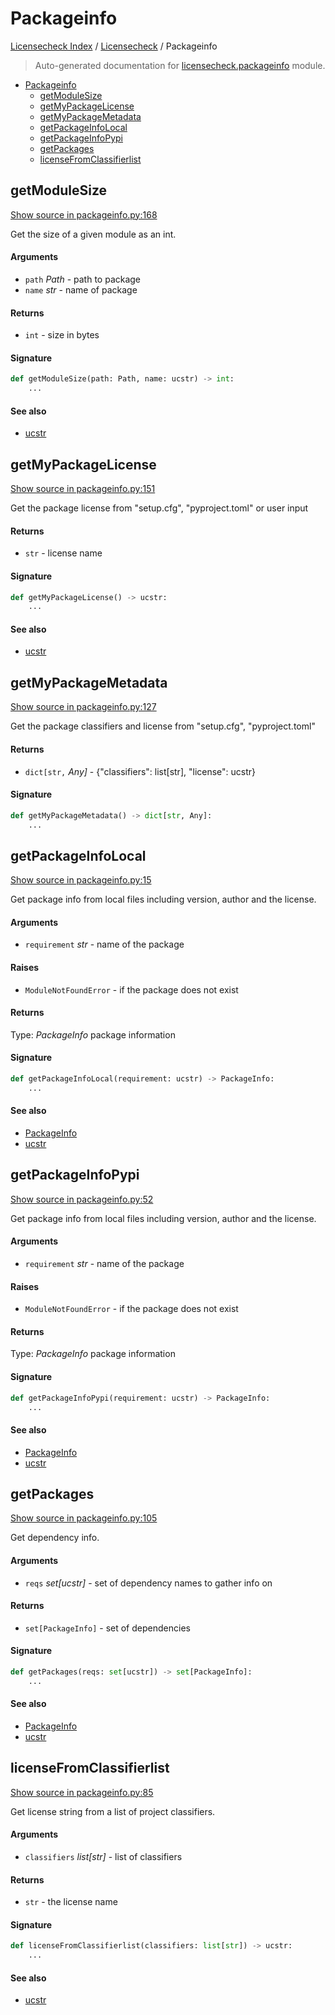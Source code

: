 # Packageinfo

[Licensecheck Index](../README.md#licensecheck-index) /
[Licensecheck](./index.md#licensecheck) /
Packageinfo

> Auto-generated documentation for [licensecheck.packageinfo](../../../licensecheck/packageinfo.py) module.

- [Packageinfo](#packageinfo)
  - [getModuleSize](#getmodulesize)
  - [getMyPackageLicense](#getmypackagelicense)
  - [getMyPackageMetadata](#getmypackagemetadata)
  - [getPackageInfoLocal](#getpackageinfolocal)
  - [getPackageInfoPypi](#getpackageinfopypi)
  - [getPackages](#getpackages)
  - [licenseFromClassifierlist](#licensefromclassifierlist)

## getModuleSize

[Show source in packageinfo.py:168](../../../licensecheck/packageinfo.py#L168)

Get the size of a given module as an int.

#### Arguments

- `path` *Path* - path to package
- `name` *str* - name of package

#### Returns

- `int` - size in bytes

#### Signature

```python
def getModuleSize(path: Path, name: ucstr) -> int:
    ...
```

#### See also

- [ucstr](./types.md#ucstr)



## getMyPackageLicense

[Show source in packageinfo.py:151](../../../licensecheck/packageinfo.py#L151)

Get the package license from "setup.cfg", "pyproject.toml" or user input

#### Returns

- `str` - license name

#### Signature

```python
def getMyPackageLicense() -> ucstr:
    ...
```

#### See also

- [ucstr](./types.md#ucstr)



## getMyPackageMetadata

[Show source in packageinfo.py:127](../../../licensecheck/packageinfo.py#L127)

Get the package classifiers and license from "setup.cfg", "pyproject.toml"

#### Returns

- `dict[str,` *Any]* - {"classifiers": list[str], "license": ucstr}

#### Signature

```python
def getMyPackageMetadata() -> dict[str, Any]:
    ...
```



## getPackageInfoLocal

[Show source in packageinfo.py:15](../../../licensecheck/packageinfo.py#L15)

Get package info from local files including version, author
and	the license.

#### Arguments

- `requirement` *str* - name of the package

#### Raises

- `ModuleNotFoundError` -  if the package does not exist

#### Returns

Type: *PackageInfo*
package information

#### Signature

```python
def getPackageInfoLocal(requirement: ucstr) -> PackageInfo:
    ...
```

#### See also

- [PackageInfo](./types.md#packageinfo)
- [ucstr](./types.md#ucstr)



## getPackageInfoPypi

[Show source in packageinfo.py:52](../../../licensecheck/packageinfo.py#L52)

Get package info from local files including version, author
and	the license.

#### Arguments

- `requirement` *str* - name of the package

#### Raises

- `ModuleNotFoundError` -  if the package does not exist

#### Returns

Type: *PackageInfo*
package information

#### Signature

```python
def getPackageInfoPypi(requirement: ucstr) -> PackageInfo:
    ...
```

#### See also

- [PackageInfo](./types.md#packageinfo)
- [ucstr](./types.md#ucstr)



## getPackages

[Show source in packageinfo.py:105](../../../licensecheck/packageinfo.py#L105)

Get dependency info.

#### Arguments

- `reqs` *set[ucstr]* - set of dependency names to gather info on

#### Returns

- `set[PackageInfo]` - set of dependencies

#### Signature

```python
def getPackages(reqs: set[ucstr]) -> set[PackageInfo]:
    ...
```

#### See also

- [PackageInfo](./types.md#packageinfo)
- [ucstr](./types.md#ucstr)



## licenseFromClassifierlist

[Show source in packageinfo.py:85](../../../licensecheck/packageinfo.py#L85)

Get license string from a list of project classifiers.

#### Arguments

- `classifiers` *list[str]* - list of classifiers

#### Returns

- `str` - the license name

#### Signature

```python
def licenseFromClassifierlist(classifiers: list[str]) -> ucstr:
    ...
```

#### See also

- [ucstr](./types.md#ucstr)